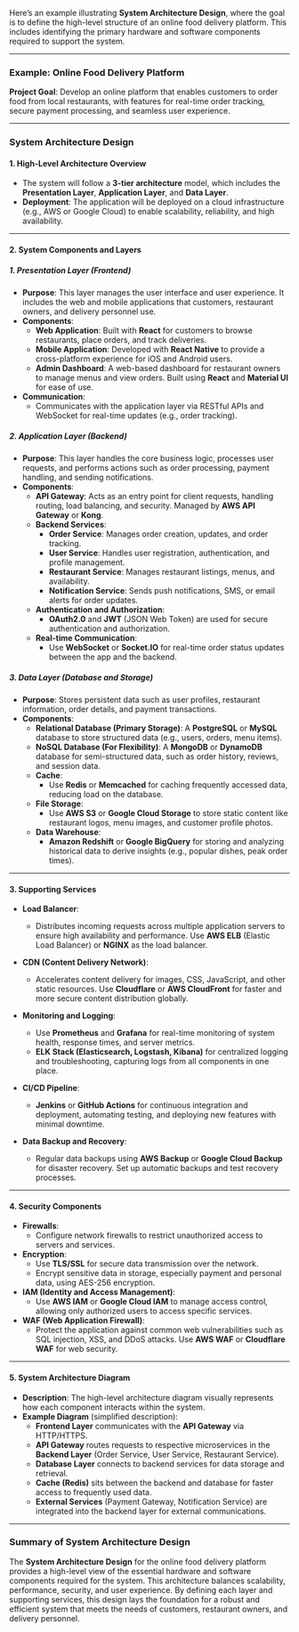 Here’s an example illustrating **System Architecture Design**, where the goal is to define the high-level structure of an online food delivery platform. This includes identifying the primary hardware and software components required to support the system.

---

### Example: Online Food Delivery Platform

**Project Goal**: Develop an online platform that enables customers to order food from local restaurants, with features for real-time order tracking, secure payment processing, and seamless user experience.

---

### **System Architecture Design**

#### 1. **High-Level Architecture Overview**
   - The system will follow a **3-tier architecture** model, which includes the **Presentation Layer**, **Application Layer**, and **Data Layer**.
   - **Deployment**: The application will be deployed on a cloud infrastructure (e.g., AWS or Google Cloud) to enable scalability, reliability, and high availability.

---

#### 2. **System Components and Layers**

   ##### **1. Presentation Layer (Frontend)**
   - **Purpose**: This layer manages the user interface and user experience. It includes the web and mobile applications that customers, restaurant owners, and delivery personnel use.
   - **Components**:
     - **Web Application**: Built with **React** for customers to browse restaurants, place orders, and track deliveries.
     - **Mobile Application**: Developed with **React Native** to provide a cross-platform experience for iOS and Android users.
     - **Admin Dashboard**: A web-based dashboard for restaurant owners to manage menus and view orders. Built using **React** and **Material UI** for ease of use.
   - **Communication**:
     - Communicates with the application layer via RESTful APIs and WebSocket for real-time updates (e.g., order tracking).

   ##### **2. Application Layer (Backend)**
   - **Purpose**: This layer handles the core business logic, processes user requests, and performs actions such as order processing, payment handling, and sending notifications.
   - **Components**:
     - **API Gateway**: Acts as an entry point for client requests, handling routing, load balancing, and security. Managed by **AWS API Gateway** or **Kong**.
     - **Backend Services**:
       - **Order Service**: Manages order creation, updates, and order tracking.
       - **User Service**: Handles user registration, authentication, and profile management.
       - **Restaurant Service**: Manages restaurant listings, menus, and availability.
       - **Notification Service**: Sends push notifications, SMS, or email alerts for order updates.
     - **Authentication and Authorization**:
       - **OAuth2.0** and **JWT** (JSON Web Token) are used for secure authentication and authorization.
     - **Real-time Communication**:
       - Use **WebSocket** or **Socket.IO** for real-time order status updates between the app and the backend.

   ##### **3. Data Layer (Database and Storage)**
   - **Purpose**: Stores persistent data such as user profiles, restaurant information, order details, and payment transactions.
   - **Components**:
     - **Relational Database (Primary Storage)**: A **PostgreSQL** or **MySQL** database to store structured data (e.g., users, orders, menu items).
     - **NoSQL Database (For Flexibility)**: A **MongoDB** or **DynamoDB** database for semi-structured data, such as order history, reviews, and session data.
     - **Cache**:
       - Use **Redis** or **Memcached** for caching frequently accessed data, reducing load on the database.
     - **File Storage**:
       - Use **AWS S3** or **Google Cloud Storage** to store static content like restaurant logos, menu images, and customer profile photos.
     - **Data Warehouse**:
       - **Amazon Redshift** or **Google BigQuery** for storing and analyzing historical data to derive insights (e.g., popular dishes, peak order times).

---

#### 3. **Supporting Services**

   - **Load Balancer**:
     - Distributes incoming requests across multiple application servers to ensure high availability and performance. Use **AWS ELB** (Elastic Load Balancer) or **NGINX** as the load balancer.
   
   - **CDN (Content Delivery Network)**:
     - Accelerates content delivery for images, CSS, JavaScript, and other static resources. Use **Cloudflare** or **AWS CloudFront** for faster and more secure content distribution globally.

   - **Monitoring and Logging**:
     - Use **Prometheus** and **Grafana** for real-time monitoring of system health, response times, and server metrics.
     - **ELK Stack (Elasticsearch, Logstash, Kibana)** for centralized logging and troubleshooting, capturing logs from all components in one place.
   
   - **CI/CD Pipeline**:
     - **Jenkins** or **GitHub Actions** for continuous integration and deployment, automating testing, and deploying new features with minimal downtime.
   
   - **Data Backup and Recovery**:
     - Regular data backups using **AWS Backup** or **Google Cloud Backup** for disaster recovery. Set up automatic backups and test recovery processes.

---

#### 4. **Security Components**

   - **Firewalls**:
     - Configure network firewalls to restrict unauthorized access to servers and services.
   - **Encryption**:
     - Use **TLS/SSL** for secure data transmission over the network.
     - Encrypt sensitive data in storage, especially payment and personal data, using AES-256 encryption.
   - **IAM (Identity and Access Management)**:
     - Use **AWS IAM** or **Google Cloud IAM** to manage access control, allowing only authorized users to access specific services.
   - **WAF (Web Application Firewall)**:
     - Protect the application against common web vulnerabilities such as SQL injection, XSS, and DDoS attacks. Use **AWS WAF** or **Cloudflare WAF** for web security.

---

#### 5. **System Architecture Diagram**

   - **Description**: The high-level architecture diagram visually represents how each component interacts within the system.
   - **Example Diagram** (simplified description):
     - **Frontend Layer** communicates with the **API Gateway** via HTTP/HTTPS.
     - **API Gateway** routes requests to respective microservices in the **Backend Layer** (Order Service, User Service, Restaurant Service).
     - **Database Layer** connects to backend services for data storage and retrieval.
     - **Cache (Redis)** sits between the backend and database for faster access to frequently used data.
     - **External Services** (Payment Gateway, Notification Service) are integrated into the backend layer for external communications.

---

### **Summary of System Architecture Design**

The **System Architecture Design** for the online food delivery platform provides a high-level view of the essential hardware and software components required for the system. This architecture balances scalability, performance, security, and user experience. By defining each layer and supporting services, this design lays the foundation for a robust and efficient system that meets the needs of customers, restaurant owners, and delivery personnel.
